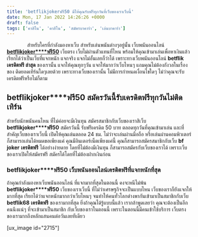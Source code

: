 ```yaml
---
title: 'betflikjokerฟรี50 มีให้คุณรับฟรีทุกวันที่เว็บของเราเว็บนี้'
date: Mon, 17 Jan 2022 14:26:26 +0000
draft: false
tags: ['คาสิโน', 'คาสิโน', 'สมัครบาคาร่า', 'เล่นบาคาร่า']
---
```


              สำหรับใครที่กำลังมองหาเว็บ สำหรับเล่นพนันต่างๆอยู่นั้น เว็บพนันออนไลน์ [**betflikjoker****ฟรี50**](/) เว็บตรง เว็บไม่ผ่านตัวแทนที่ไหน พร้อมให้คุณเข้ามาเล่นเพื่อหาเงินแล้ว เรียกได้ว่าเป็นเว็บที่แจกหนัก แจกจริง แจกไม่อั้นเลยก็ว่าได้ เพราะทางเว็บพนันออนไลน์ **betflik** **เครดิตฟรี ล่าสุด** ของเรานั้น แจกให้คุณทุกๆวัน แจกให้มากว่าเว็บไหนๆ แถมคุณไม่ต้องกังวลในเรื่องของ ติดยอดเทิร์นใดๆเลยด้วย เพราะทางเว็บของเรานั้น ไม่มีการกำหนดเงื่อนไขใดๆ ไม่ว่าคุณจะรับเครดิตฟรีหรือไม่ก็ตาม

**betflikjoker****ฟรี50** **สมัครวันนี้รับเครดิตฟรีทุกวันไม่ติดเทิร์น**
-----------------------------------------------------------------------

 สำหรับนักพนันคนไหน ที่ไม่ค่อยจะมีเงินทุน สมัครสมาชิกกับเว็บของเราสิเว็บ **betflikjoker****ฟรี50** สมัครวันนี้ รับฟรีเครดิต 50 บาท ตลอดทุกวันที่คุณเข้ามาเล่น และที่สำคัญเว็บของเราเว็บนี้ เปิดให้คุณเล่นตลอด 24 ชม. ไม่ว่าจะเล่นผ่านมือถือ หรือเล่นผ่านคอมพิวเตอร์ ก็สามารถเล่นได้หมดขอเพียงแค่ คุณมีอินเตอร์เน็ตเพียงแค่นี้ คุณก็สามารถสมัครสมาชิกกับเว็บ **bf joker** **เครดิตฟรี** ได้อย่างง่ายดาย โดยที่ไม่ต้องมีเงินทุน ก็สามารถสมัครกับเว็บของเราได้ เพราะเว็บของเราเปิดให้สมัครฟรี สมัครได้โดยที่ไม่ต้องฝากเงินก่อน

### **betflikjoker****ฟรี50** **เว็บพนันออนไลน์เครดิตฟรีที่แจกหนักที่สุด**

 ถ้าคุณกำลังมองหาเว็บพนันออนไลน์ ที่แจกมากที่สุดในตอนนี้ คงจะหนีไม่พ้น **betflikjoker****ฟรี50** เว็บของเราเว็บนี้ ที่ไม่ว่าเศรษฐกิจจะเป็นแบบไหน เว็บของเราก็ยังแจกให้มากที่สุด เรียกได้ว่าแจกหนักมากกว่าเว็บไหนๆ จนทำให้คนทั่วโลกต่างพากันเข้ามาเป็นสมาชิกกับเว็บ **betflik68** **เครดิตฟรี** ของเรามากที่สุด ยิ่งถ้าคุณได้รู้แบบนี้แล้ว เรากล้าพูดเลยว่า คุณจะต้องเป็นอีกคนนึงแน่ๆ ที่จะเข้ามาเป็นสมาชิก กับเว็บของเราในตอนนี้ เพราะในตอนนี้มีคนเข้าใช้บริการ เว็บตรงของเรามากถึงหลักแสนคนต่อวันเลยทีเดียว

\[ux\_image id="2715"\]
